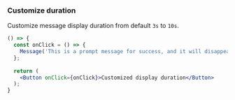 <demo>

### Customize duration

Customize message display duration from default `3s` to `10s`.

```jsx live
() => {
  const onClick = () => {
    Message('This is a prompt message for success, and it will disappear in 10 seconds', 10000);
  };
  
  return (
    <Button onClick={onClick}>Customized display duration</Button>
  );
}
```

</demo>
